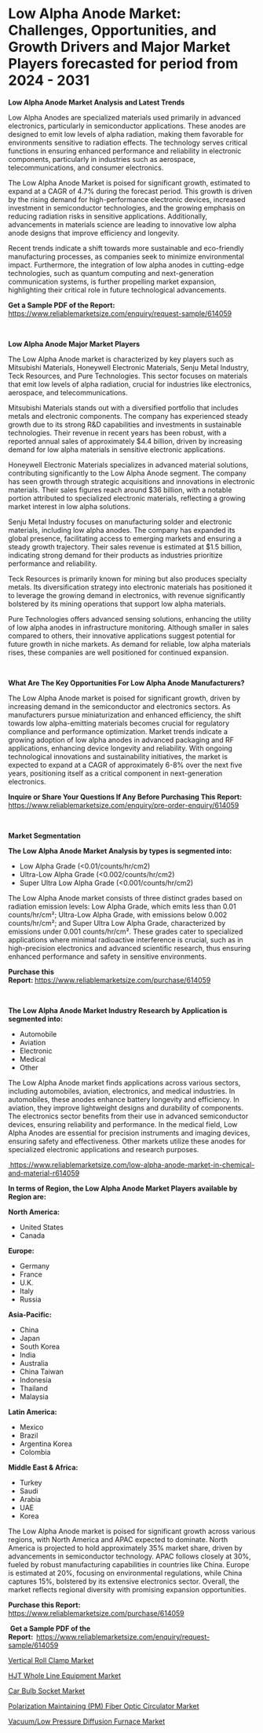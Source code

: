 <p><h1>Low Alpha Anode Market: Challenges, Opportunities, and Growth Drivers and Major Market Players forecasted for period from 2024 - 2031</h1></p><p><strong>Low Alpha Anode Market Analysis and Latest Trends</strong></p>
<p><p>Low Alpha Anodes are specialized materials used primarily in advanced electronics, particularly in semiconductor applications. These anodes are designed to emit low levels of alpha radiation, making them favorable for environments sensitive to radiation effects. The technology serves critical functions in ensuring enhanced performance and reliability in electronic components, particularly in industries such as aerospace, telecommunications, and consumer electronics.</p><p>The Low Alpha Anode Market is poised for significant growth, estimated to expand at a CAGR of 4.7% during the forecast period. This growth is driven by the rising demand for high-performance electronic devices, increased investment in semiconductor technologies, and the growing emphasis on reducing radiation risks in sensitive applications. Additionally, advancements in materials science are leading to innovative low alpha anode designs that improve efficiency and longevity.</p><p>Recent trends indicate a shift towards more sustainable and eco-friendly manufacturing processes, as companies seek to minimize environmental impact. Furthermore, the integration of low alpha anodes in cutting-edge technologies, such as quantum computing and next-generation communication systems, is further propelling market expansion, highlighting their critical role in future technological advancements.</p></p>
<p><strong>Get a Sample PDF of the Report:&nbsp;</strong> <a href="https://www.reliablemarketsize.com/enquiry/request-sample/614059?utm_campaign=1464&utm_medium=2&utm_source=Github&utm_content=ia&utm_term=12102024&utm_id=low-alpha-anode">https://www.reliablemarketsize.com/enquiry/request-sample/614059</a></p>
<p>&nbsp;</p>
<p><strong>Low Alpha Anode Major Market Players</strong></p>
<p><p>The Low Alpha Anode market is characterized by key players such as Mitsubishi Materials, Honeywell Electronic Materials, Senju Metal Industry, Teck Resources, and Pure Technologies. This sector focuses on materials that emit low levels of alpha radiation, crucial for industries like electronics, aerospace, and telecommunications.</p><p>Mitsubishi Materials stands out with a diversified portfolio that includes metals and electronic components. The company has experienced steady growth due to its strong R&D capabilities and investments in sustainable technologies. Their revenue in recent years has been robust, with a reported annual sales of approximately $4.4 billion, driven by increasing demand for low alpha materials in sensitive electronic applications.</p><p>Honeywell Electronic Materials specializes in advanced material solutions, contributing significantly to the Low Alpha Anode segment. The company has seen growth through strategic acquisitions and innovations in electronic materials. Their sales figures reach around $36 billion, with a notable portion attributed to specialized electronic materials, reflecting a growing market interest in low alpha solutions.</p><p>Senju Metal Industry focuses on manufacturing solder and electronic materials, including low alpha anodes. The company has expanded its global presence, facilitating access to emerging markets and ensuring a steady growth trajectory. Their sales revenue is estimated at $1.5 billion, indicating strong demand for their products as industries prioritize performance and reliability.</p><p>Teck Resources is primarily known for mining but also produces specialty metals. Its diversification strategy into electronic materials has positioned it to leverage the growing demand in electronics, with revenue significantly bolstered by its mining operations that support low alpha materials.</p><p>Pure Technologies offers advanced sensing solutions, enhancing the utility of low alpha anodes in infrastructure monitoring. Although smaller in sales compared to others, their innovative applications suggest potential for future growth in niche markets. As demand for reliable, low alpha materials rises, these companies are well positioned for continued expansion.</p></p>
<p>&nbsp;</p>
<p><strong>What Are The Key Opportunities For Low Alpha Anode Manufacturers?</strong></p>
<p><p>The Low Alpha Anode market is poised for significant growth, driven by increasing demand in the semiconductor and electronics sectors. As manufacturers pursue miniaturization and enhanced efficiency, the shift towards low alpha-emitting materials becomes crucial for regulatory compliance and performance optimization. Market trends indicate a growing adoption of low alpha anodes in advanced packaging and RF applications, enhancing device longevity and reliability. With ongoing technological innovations and sustainability initiatives, the market is expected to expand at a CAGR of approximately 6-8% over the next five years, positioning itself as a critical component in next-generation electronics.</p></p>
<p><strong>Inquire or Share Your Questions If Any Before Purchasing This Report:</strong> <a href="https://www.reliablemarketsize.com/enquiry/pre-order-enquiry/614059?utm_campaign=1464&utm_medium=2&utm_source=Github&utm_content=ia&utm_term=12102024&utm_id=low-alpha-anode">https://www.reliablemarketsize.com/enquiry/pre-order-enquiry/614059</a></p>
<p>&nbsp;</p>
<p><strong>Market Segmentation</strong></p>
<p><strong>The Low Alpha Anode Market Analysis by types is segmented into:</strong></p>
<p><ul><li>Low Alpha Grade (<0.01/counts/hr/cm2)</li><li>Ultra-Low Alpha Grade (<0.002/counts/hr/cm2)</li><li>Super Ultra Low Alpha Grade (<0.001/counts/hr/cm2)</li></ul></p>
<p><p>The Low Alpha Anode market consists of three distinct grades based on radiation emission levels: Low Alpha Grade, which emits less than 0.01 counts/hr/cm²; Ultra-Low Alpha Grade, with emissions below 0.002 counts/hr/cm²; and Super Ultra Low Alpha Grade, characterized by emissions under 0.001 counts/hr/cm². These grades cater to specialized applications where minimal radioactive interference is crucial, such as in high-precision electronics and advanced scientific research, thus ensuring enhanced performance and safety in sensitive environments.</p></p>
<p><strong>Purchase this Report:&nbsp;</strong><a href="https://www.reliablemarketsize.com/purchase/614059?utm_campaign=1464&utm_medium=2&utm_source=Github&utm_content=ia&utm_term=12102024&utm_id=low-alpha-anode">https://www.reliablemarketsize.com/purchase/614059</a></p>
<p>&nbsp;</p>
<p><strong>The Low Alpha Anode Market Industry Research by Application is segmented into:</strong></p>
<p><ul><li>Automobile</li><li>Aviation</li><li>Electronic</li><li>Medical</li><li>Other</li></ul></p>
<p><p>The Low Alpha Anode market finds applications across various sectors, including automobiles, aviation, electronics, and medical industries. In automobiles, these anodes enhance battery longevity and efficiency. In aviation, they improve lightweight designs and durability of components. The electronics sector benefits from their use in advanced semiconductor devices, ensuring reliability and performance. In the medical field, Low Alpha Anodes are essential for precision instruments and imaging devices, ensuring safety and effectiveness. Other markets utilize these anodes for specialized electronic applications and research purposes.</p></p>
<p><a href="https://www.reliablemarketsize.com/low-alpha-anode-market-in-chemical-and-material-r614059?utm_campaign=1464&utm_medium=2&utm_source=Github&utm_content=ia&utm_term=12102024&utm_id=low-alpha-anode">&nbsp;https://www.reliablemarketsize.com/low-alpha-anode-market-in-chemical-and-material-r614059</a></p>
<p><strong>In terms of Region, the Low Alpha Anode Market Players available by Region are:</strong></p>
<p>
    <p> <strong> North America: </strong>
        <ul>
            <li>United States</li>
            <li>Canada</li>
        </ul>
        </p> 
    <p> <strong> Europe: </strong>
        <ul>
            <li>Germany</li>
            <li>France</li>
            <li>U.K.</li>
            <li>Italy</li>
            <li>Russia</li>
        </ul>
        </p> 
    <p> <strong> Asia-Pacific: </strong>
        <ul>
            <li>China</li>
            <li>Japan</li>
            <li>South Korea</li>
            <li>India</li>
            <li>Australia</li>
            <li>China Taiwan</li>
            <li>Indonesia</li>
            <li>Thailand</li>
            <li>Malaysia</li>
        </ul>
        </p> 
    <p> <strong> Latin America: </strong>
        <ul>
            <li>Mexico</li>
            <li>Brazil</li>
            <li>Argentina Korea</li>
            <li>Colombia</li>
        </ul>
        </p> 
    <p> <strong> Middle East & Africa: </strong>
        <ul>
            <li>Turkey</li>
            <li>Saudi</li>
            <li>Arabia</li>
            <li>UAE</li>
            <li>Korea</li>
        </ul>
    </p>
    </p>
<p><p>The Low Alpha Anode market is poised for significant growth across various regions, with North America and APAC expected to dominate. North America is projected to hold approximately 35% market share, driven by advancements in semiconductor technology. APAC follows closely at 30%, fueled by robust manufacturing capabilities in countries like China. Europe is estimated at 20%, focusing on environmental regulations, while China captures 15%, bolstered by its extensive electronics sector. Overall, the market reflects regional diversity with promising expansion opportunities.</p></p>
<p><strong>Purchase this Report: </strong><a href="https://www.reliablemarketsize.com/purchase/614059?utm_campaign=1464&utm_medium=2&utm_source=Github&utm_content=ia&utm_term=12102024&utm_id=low-alpha-anode">https://www.reliablemarketsize.com/purchase/614059</a></p>
<p>&nbsp;<strong>Get a Sample PDF of the Report:&nbsp;&nbsp;</strong><a href="https://www.reliablemarketsize.com/enquiry/request-sample/614059?utm_campaign=1464&utm_medium=2&utm_source=Github&utm_content=ia&utm_term=12102024&utm_id=low-alpha-anode">https://www.reliablemarketsize.com/enquiry/request-sample/614059</a></p>
<p><strong></strong></p>
<p><p><a href="https://github.com/RuthLucas64/Market-Research-Report-List-1/blob/main/vertical-roll-clamp-market.md?utm_campaign=1464&utm_medium=2&utm_source=Github&utm_content=ia&utm_term=12102024&utm_id=low-alpha-anode">Vertical Roll Clamp Market</a></p><p><a href="https://www.linkedin.com/pulse/global-hjt-whole-line-equipment-market-projected-grow-cagr-14-u3bnf?utm_campaign=1464&utm_medium=2&utm_source=Github&utm_content=ia&utm_term=12102024&utm_id=low-alpha-anode">HJT Whole Line Equipment Market</a></p><p><a href="https://github.com/NathanColeman327/Market-Research-Report-List-1/blob/main/car-bulb-socket-market.md?utm_campaign=1464&utm_medium=2&utm_source=Github&utm_content=ia&utm_term=12102024&utm_id=low-alpha-anode">Car Bulb Socket Market</a></p><p><a href="https://www.linkedin.com/pulse/global-polarization-maintaining-pm-fiber-optic-circulator-sb0pe?utm_campaign=1464&utm_medium=2&utm_source=Github&utm_content=ia&utm_term=12102024&utm_id=low-alpha-anode">Polarization Maintaining (PM) Fiber Optic Circulator Market</a></p><p><a href="https://www.linkedin.com/pulse/emerging-technologies-reshaping-vacuumlow-pressure-diffusion-rlr0f?utm_campaign=1464&utm_medium=2&utm_source=Github&utm_content=ia&utm_term=12102024&utm_id=low-alpha-anode">Vacuum/Low Pressure Diffusion Furnace Market</a></p></p>